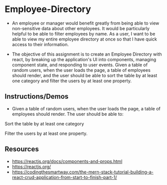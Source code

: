 # Employee-Directory

- An employee or manager would benefit greatly from being able to view non-sensitive data about other employees. It would be particularly helpful to be able to filter employees by name. As a user, I want to be able to view my entire employee directory at once so that I have quick access to their information.

- The objective of this assignment is to create an Employee Directory with react, by breaking up the application's UI into components, managing component state, and responding to user events. Given a table of random users, when the user loads the page, a table of employees should render, and the user should be able to sort the table by at least one category and 
filter the users by at least one property.

## Instructions/Demos

- Given a table of random users, when the user loads the page, a table of employees should render.
The user should be able to:

Sort the table by at least one category

Filter the users by at least one property.

## Resources 

- https://reactjs.org/docs/components-and-props.html
- https://reactjs.org/
- https://codingthesmartway.com/the-mern-stack-tutorial-building-a-react-crud-application-from-start-to-finish-part-1/


